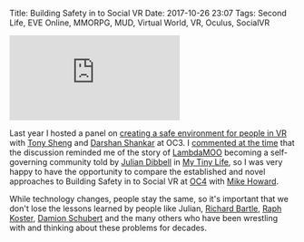 Title: Building Safety in to Social VR
Date: 2017-10-26 23:07
Tags: Second Life, EVE Online, MMORPG, MUD, Virtual World, VR, Oculus, SocialVR

<div class="flex-video widescreen"><iframe src="https://www.youtube.com/embed/oSAldGIRkUY" frameborder="0" allowfullscreen=""></iframe></div>

Last year I hosted a panel on [creating a safe environment for people
in VR](https://youtu.be/JEWHaDt-qiE) with [Tony
Sheng](https://twitter.com/tonysheng) and [Darshan
Shankar](https://twitter.com/DShankar) at OC3. I [commented at the
time](https://jimpurbrick.com/2016/10/31/creating-a-safe-environment-for-people-in-vr/)
that the discussion reminded me of the story of
[LambdaMOO](https://en.wikipedia.org/wiki/LambdaMOO) becoming a
self-governing community told by [Julian
Dibbell](https://juliandibbell.com/) in [My Tiny
Life](https://www.lulu.com/shop/julian-dibbell/my-tiny-life-crime-and-passion-in-a-virtual-world/ebook/product-17492539.html),
so I was very happy to have the opportunity to compare the established
and novel approaches to Building Safety in to Social VR at
[OC4](https://www.oculusconnect.com/) with [Mike
Howard](https://twitter.com/ross_beaf).

While technology changes, people stay the same, so it's important that
we don't lose the lessons learned by people like Julian, [Richard
Bartle](https://www.youhaventlived.com/qblog/), [Raph
Koster](https://www.raphkoster.com/), [Damion
Schubert](https://www.zenofdesign.com/) and the many others who have
been wrestling with and thinking about these problems for decades.